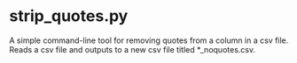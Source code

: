 # strip_quotes.py
A simple command-line tool for removing quotes from a column in a csv file. Reads a csv file and outputs to a new csv file titled *_noquotes.csv.

